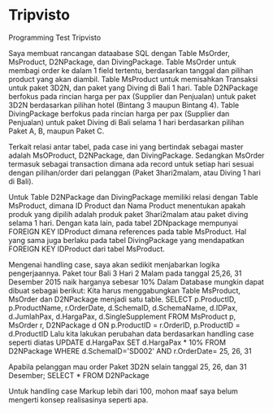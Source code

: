 # Tripvisto
Programming Test Tripvisto

Saya membuat rancangan dataabase SQL dengan Table MsOrder, MsProduct, D2NPackage, dan DivingPackage.
Table MsOrder untuk membagi order ke dalam 1 field tertentu, berdasarkan tanggal dan pilihan product yang akan diambil. 
Table MsProduct untuk memisahkan Transaksi untuk paket 3D2N, dan paket yang Diving di Bali 1 hari. 
Table D2NPackage berfokus pada rincian harga per pax (Supplier dan Penjualan) untuk paket 3D2N berdasarkan pilihan hotel (Bintang 3 maupun Bintang 4).
Table DivingPackage berfokus pada rincian harga per pax (Supplier dan Penjualan) untuk paket Diving di Bali selama 1 hari berdasarkan pilihan Paket A, B, maupun Paket C.

Terkait relasi antar tabel, pada case ini yang bertindak sebagai master adalah MsOProduct, D2NPackage, dan DivingPackage. Sedangkan MsOrder termasuk sebagai transaction dimana ada record untuk setiap hari sesuai dengan pilihan/order dari pelanggan (Paket 3hari2malam, atau Diving 1 hari di Bali). 

Untuk Table D2NPackage dan DivingPackage memiliki relasi dengan Table MsProduct, dimana ID Product dan Nama Product menentukan apakah produk yang dipilih adalah produk paket 3hari2malam atau paket diving selama 1 hari. Dengan kata lain, pada tabel 2DNpackage mempunyai FOREIGN KEY IDProduct dimana references pada table MsProduct. Hal yang sama juga berlaku pada tabel DivingPackage yang mendapatkan FOREIGN KEY IDProduct dari tabel MsProduct. 

Mengenai handling case, saya akan sedikit menjabarkan logika pengerjaannya. 
Paket tour Bali 3 Hari 2 Malam pada tanggal 25,26, 31 Desember 2015 naik harganya sebesar 10%
Dalam Database mungkin dapat dibuat sebagai berikut: 
Kita harus menggabungkan Table MsProduct, MsOrder dan D2NPackage menjadi satu table.
SELECT p.ProductID, p.ProductName, r.OrderDate, d.SchemaID, d.SchemaName, d.IDPax, d.JumlahPax, d.HargaPax, d.SingleSupplement
FROM MsProduct p, MsOrder r, D2NPackage d
ON p.ProductID = r.OrderID, p.ProductID = d.ProductID
Lalu kita lakukan perubahan data berdasarkan handling case seperti diatas
UPDATE  d.HargaPax SET d.HargaPax * 10% 
FROM D2NPackage
WHERE d.SchemaID='SD002' AND r.OrderDate= 25, 26, 31

Apabila pelanggan mau order Paket 3D2N selain tanggal 25, 26, dan 31 Desember;
SELECT * FROM D2NPackage

Untuk handling case Markup lebih dari 100, mohon maaf saya belum mengerti konsep realisasinya seperti apa. 
